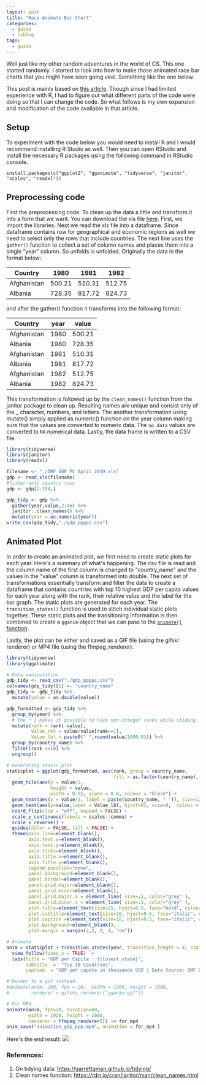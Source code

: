 ```yaml
---
layout: post
title: "Race Animate Bar Chart"
categories:
  - guide
  - csblog
tags:
  - guide
---
```

Well just like my other random adventures in the world of CS. This one started randomly.
I started to look into how to make those animated race bar charts that you might have seen going viral.
Something like the one below.

This post is mainly based on [this article](https://towardsdatascience.com/create-animated-bar-charts-using-r-31d09e5841da). Though since I had limited experience with R, I had to figure out what different parts of the code were doing so that I can change the code. So what follows is my own expansion and modification of the code available in that article.

## Setup
To experiment with the code below you would need to install R and I would recommend installing R Studio as well.
Then you can open RStudio and install the necessary R packages using the following command in RStudio console.
```
install.packages(c("ggplot2", "gganimate", "tidyverse", "janitor", "scales", "readxl"))
```

## Preprocessing code
First the preprocessing code. To clean up the data a little and transform it into a form that we want. You can download the xls file [here](https://drive.google.com/file/d/1ppA99SZPOlVXlda7ddOFo_DIm_Skxjeq/view?usp=sharing).
First, we import the libraries. Next we read the xls file into a dataframe. Since dataframe contains row for geographical and economic regions as well we need to select only the rows that include countries.
The next line uses the `gather()` function to collect a set of column names and places them into a single “year” column. So unfolds is unfolded. Originally the data in the format below:

| Country     	| 1980   	| 1981   	| 1982   	|
|-------------	|--------	|--------	|--------	|
| Afghanistan 	| 500.21 	| 510.31 	| 512.75 	|
| Albania     	| 728.35 	| 817.72 	| 824.73 	|

and after the gather() function it transforms into the following format:

| Country     	| year 	| value  	|
|-------------	|------	|--------	|
| Afghanistan 	| 1980 	| 500.21 	|
| Albania     	| 1980 	| 728.35 	|
| Afghanistan 	| 1981 	| 510.31 	|
| Albania     	| 1981 	| 817.72 	|
| Afghanistan 	| 1982 	| 512.75 	|
| Albania     	| 1982 	| 824.73 	|

This transformation is followed up by the `clean_names()` function from the janitor package to clean up. Resulting names are unique and consist only of the _ character, numbers, and letters. The another transformation using mutate() simply applied as.numeric() function on the year column making sure that the values are converted to numeric data. The `no data` values are converted to `NA` numerical data. Lastly, the data frame is written to a CSV file.

```r
library(tidyverse)
library(janitor)
library(readxl)

filename <- "./IMF_GDP_PC_April_2019.xls"
gdp <- read_xls(filename)
#filter only country rows
gdp <- gdp[2:194,]

gdp_tidy <- gdp %>%
  gather(year,value,2:46) %>%
  janitor::clean_names() %>%
  mutate(year = as.numeric(year))
write_csv(gdp_tidy,"./gdp_ppppc.csv")
```

## Animated Plot
In order to create an animated plot, we first need to create static plots for each year.
Here's a summary of what's happening. The csv file is read and the column name of the first column is changed to "country_name" and the values in the "value" column is transformed into double.
The next set of transformations essentially transform and filter the data to create a dataframe that contains countries with top 10 highest GDP per capita values for each year along with the rank, their relative value and the label for the bar graph.
The static plots are generated for each year. The `transition_states()` function is used to stitch individual static plots together. These static plots and the transitioning information is then combined to create a `gganim` object that we can pass to the [`animate()` function](https://www.rdocumentation.org/packages/gganimate/versions/1.0.3/topics/animate).

Lastly, the plot can be either and saved as a GIF file (using the gifski renderer) or MP4 file (using the ffmpeg_renderer).
```r
library(tidyverse)
library(gganimate)

# Data manipulation
gdp_tidy <- read_csv("./gdp_ppppc.csv")
colnames(gdp_tidy)[1] <- "country_name"
gdp_tidy <- gdp_tidy %>%
  mutate(value = as.double(value))

gdp_formatted <- gdp_tidy %>%
  group_by(year) %>%
  # The * 1 makes it possible to have non-integer ranks while sliding
  mutate(rank = rank(-value),
         Value_rel = value/value[rank==1],
         Value_lbl = paste0(" ",round(value/1000.0))) %>%
  group_by(country_name) %>%
  filter(rank <=10) %>%
  ungroup()

# Generating static plot
staticplot = ggplot(gdp_formatted, aes(rank, group = country_name,
                                       fill = as.factor(country_name), color = as.factor(country_name))) +
  geom_tile(aes(y = value/2,
                height = value,
                width = 0.9), alpha = 0.8, colour = "black") +
  geom_text(aes(y = value/2, label = paste(country_name, " ")), size=12, vjust = 0.2, hjust = 1, colour = "black") +
  geom_text(aes(y=value,label = Value_lbl, hjust=0), size=8,  colour = "black") +
  coord_flip(clip = "off", expand = FALSE) +
  scale_y_continuous(labels = scales::comma) +
  scale_x_reverse() +
  guides(color = FALSE, fill = FALSE) +
  theme(axis.line=element_blank(),
        axis.text.x=element_blank(),
        axis.text.y=element_blank(),
        axis.ticks=element_blank(),
        axis.title.x=element_blank(),
        axis.title.y=element_blank(),
        legend.position="none",
        panel.background=element_blank(),
        panel.border=element_blank(),
        panel.grid.major=element_blank(),
        panel.grid.minor=element_blank(),
        panel.grid.major.x = element_line( size=.1, color="grey" ),
        panel.grid.minor.x = element_line( size=.1, color="grey" ),
        plot.title=element_text(size=25, hjust=0.5, face="bold", colour="black"),
        plot.subtitle=element_text(size=16, hjust=0.5, face="italic", color="black"),
        plot.caption =element_text(size=18, hjust=0.5, face="italic", color="black"),
        plot.background=element_blank(),
        plot.margin = margin(2,2, 2, 4, "cm"))

# Animate
anim = staticplot + transition_states(year, transition_length = 4, state_length = 1) +
  view_follow(fixed_x = TRUE)  +
  labs(title = 'GDP per Capita : {closest_state}',  
       subtitle  =  "Top 10 Countries",
       caption  = "GDP per capita in thousands USD | Data Source: IMF Data")

# Render to a gif instead
#animate(anim, 200, fps = 20,  width = 1200, height = 1000,
#        renderer = gifski_renderer("gganim.gif"))

# For MP4
animate(anim, fps=20, duration=60,
        width = 1920, height = 1080,
        renderer = ffmpeg_renderer()) -> for_mp4
anim_save("animation_gdp_ppp.mp4", animation = for_mp4 )
```
Here's the end result:
<img src="https://i.imgur.com/RMVnPaY.gif"/>

### References:
1. On tidying data: https://garrettgman.github.io/tidying/
2. Clean names function: https://rdrr.io/cran/janitor/man/clean_names.html
